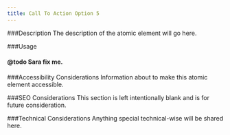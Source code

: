 ```yaml
---
title: Call To Action Option 5
---
```


###Description
The description of the atomic element will go here.

###Usage
#### @todo Sara fix me.

###Accessibility Considerations
Information about to make this atomic element accessible.

###SEO Considerations
This section is left intentionally blank and is for future consideration.

###Technical Considerations
Anything special technical-wise will be shared here.
